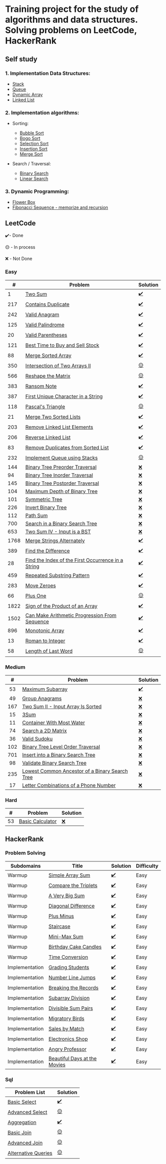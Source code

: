 # Training project for the study of algorithms and data structures. Solving problems on LeetCode, HackerRank #

## Self study ##

### 1. Implementation Data Structures: ###

- [Stack](src/com/company/custom/structures/Stack.java)
- [Queue](src/com/company/custom/structures/Queue.java)
- [Dynamic Array](src/com/company/custom/structures/DynamicArray.java)
- [Linked List](src/com/company/custom/structures/LinkedList.java)

### 2. Implementation algorithms: ###

- Sorting:
    - [Bubble Sort](src/com/company/custom/algorithms/sort/BubbleSort.java)
    - [Bogo Sort](src/com/company/custom/algorithms/sort/Bogosort.java)
    - [Selection Sort](src/com/company/custom/algorithms/sort/SelectionSort.java)
    - [Insertion Sort](src/com/company/custom/algorithms/sort/InsertionSort.java)
    - [Merge Sort](src/com/company/custom/algorithms/sort/MergeSort.java)
  
- Search / Traversal:
    - [Binary Search](src/com/company/custom/algorithms/search/BinarySearch.java)
    - [Linear Search](src/com/company/custom/algorithms/search/LinearSearch.java)


### 3. Dynamic Programming: ###

  - [Flower Box](src/com/company/custom/dynamicProgramming/FlowerBox.java)
  - [Fibonacci Sequence - memorize and recursion](src/com/company/custom/dynamicProgramming/FibonacciSequence.java)


## LeetCode ##

✔️- Done

🟡 - In process

❌ - Not Done

### Easy ###

| #    | Problem                                                                                                                         | Solution                                                                    |
|------|---------------------------------------------------------------------------------------------------------------------------------|-----------------------------------------------------------------------------|
| 1    | [Two Sum](https://leetcode.com/problems/two-sum/)                                                                               | [✔️](src/com/company/leetcode/easy/TwoSum.java)                             |
| 217  | [Contains Duplicate](https://leetcode.com/problems/contains-duplicate/)                                                         | [✔️](src/com/company/leetcode/easy/ContainsDuplicate.java)                  |
| 242  | [Valid Anagram](https://leetcode.com/problems/valid-anagram/)                                                                   | [✔️](src/com/company/leetcode/easy/ValidAnagram.java)                       |
| 125  | [Valid Palindrome](https://leetcode.com/problems/valid-palindrome/)                                                             | [✔️](src/com/company/leetcode/easy/ValidPalindrome.java)                    |
| 20   | [Valid Parentheses](https://leetcode.com/problems/valid-parentheses/)                                                           | [✔️](src/com/company/leetcode/easy/ValidParentheses.java)                   |
| 121  | [Best Time to Buy and Sell Stock](https://leetcode.com/problems/best-time-to-buy-and-sell-stock/)                               | [✔️](src/com/company/leetcode/easy/BestTimeToBuyAndSellStock.java)          |
| 88   | [Merge Sorted Array](https://leetcode.com/problems/merge-sorted-array/)                                                         | [✔️](src/com/company/leetcode/easy/MergeSortedArray.java)                   |
| 350  | [Intersection of Two Arrays II](https://leetcode.com/problems/valid-parentheses/)                                               | [🟡](src/com/company/leetcode/easy/IntersectionTwoArrays.java)              |
| 566  | [Reshape the Matrix](https://leetcode.com/problems/reshape-the-matrix/)                                                         | [🟡](src/com/company/leetcode/easy/ReshapeMatrix.java)                      |
| 383  | [Ransom Note](https://leetcode.com/problems/ransom-note/)                                                                       | [✔️](src/com/company/leetcode/easy/RansomNote.java)                         |
| 387  | [First Unique Character in a String](https://leetcode.com/problems/first-unique-character-in-a-string/)                         | [✔️](src/com/company/leetcode/easy/FirstUniqueCharInString.java)            |
| 118  | [Pascal's Triangle](https://leetcode.com/problems/pascals-triangle/)                                                            | [🟡](src/com/company/leetcode/easy/PascalTriangle.java)                     |
| 21   | [Merge Two Sorted Lists](https://leetcode.com/problems/merge-two-sorted-lists/)                                                 | [✔️](src/com/company/leetcode/easy/MergeTwoSortedLists.java)                |
| 203  | [Remove Linked List Elements](https://leetcode.com/problems/remove-linked-list-elements/)                                       | [✔️](src/com/company/leetcode/easy/RemoveLinkedListElements.java)           |
| 206  | [Reverse Linked List](https://leetcode.com/problems/reverse-linked-list/)                                                       | [✔️](src/com/company/leetcode/easy/ReverseLinkedList.java)                  |
| 83   | [Remove Duplicates from Sorted List](https://leetcode.com/problems/remove-duplicates-from-sorted-list/)                         | [✔️](src/com/company/leetcode/easy/RemoveDuplicatesSortedList.java)         |
| 232  | [Implement Queue using Stacks](https://leetcode.com/problems/implement-queue-using-stacks/)                                     | [🟡](src/com/company/leetcode/easy/QueueUsingStack.java)                    |
| 144  | [Binary Tree Preorder Traversal](https://leetcode.com/problems/binary-tree-preorder-traversal/)                                 | [❌](notDone)                                                                |
| 94   | [Binary Tree Inorder Traversal](https://leetcode.com/problems/binary-tree-inorder-traversal/)                                   | [❌](notDone)                                                                |
| 145  | [Binary Tree Postorder Traversal](https://leetcode.com/problems/binary-tree-postorder-traversal/)                               | [❌](notDone)                                                                |
| 104  | [Maximum Depth of Binary Tree](https://leetcode.com/problems/maximum-depth-of-binary-tree/)                                     | [❌](notDone)                                                                |
| 101  | [Symmetric Tree](https://leetcode.com/problems/symmetric-tree/)                                                                 | [❌](notDone)                                                                |
| 226  | [Invert Binary Tree](https://leetcode.com/problems/invert-binary-tree/)                                                         | [❌](notDone)                                                                |
| 112  | [Path Sum](https://leetcode.com/problems/path-sum/)                                                                             | [❌](notDone)                                                                |
| 700  | [Search in a Binary Search Tree](https://leetcode.com/problems/search-in-a-binary-search-tree/)                                 | [❌](notDone)                                                                |
| 653  | [Two Sum IV - Input is a BST](https://leetcode.com/problems/two-sum-iv-input-is-a-bst/)                                         | [❌](notDone)                                                                |
| 1768 | [Merge Strings Alternately](https://leetcode.com/problems/merge-strings-alternately/)                                           | [✔️](src/com/company/leetcode/easy/MergeStringsAlternately.java)            |
| 389  | [Find the Difference](https://leetcode.com/problems/find-the-difference/)                                                       | [✔️](src/com/company/leetcode/easy/FindDifference.java)                     |
| 28   | [Find the Index of the First Occurrence in a String](leetcode.com/problems/find-the-index-of-the-first-occurrence-in-a-string/) | [✔️](src/com/company/leetcode/easy/FindIndexOfFirstOccurrenceInString.java) |
| 459  | [Repeated Substring Pattern](https://leetcode.com/problems/repeated-substring-pattern/)                                         | [✔️](src/com/company/leetcode/easy/RepeatedSubstringPattern.java)           |
| 283  | [Move Zeroes](https://leetcode.com/problems/move-zeroes/)                                                                       | [✔️](src/com/company/leetcode/easy/MoveZeroes.java)                         |
| 66   | [Plus One](https://leetcode.com/problems/plus-one/)                                                                             | [🟡](src/com/company/leetcode/easy/PlusOne.java)                            |
| 1822 | [Sign of the Product of an Array](https://leetcode.com/problems/sign-of-the-product-of-an-array/)                               | [✔️](src/com/company/leetcode/easy/SignOfProductOfArray.java)               |
| 1502 | [Can Make Arithmetic Progression From Sequence](https://leetcode.com/problems/can-make-arithmetic-progression-from-sequence/)   | [✔️](src/com/company/leetcode/easy/ArithmeticProgressionFromSequence.java)  |
| 896  | [Monotonic Array](https://leetcode.com/problems/monotonic-array/)                                                               | [✔️](src/com/company/leetcode/easy/MonotonicArray.java)                     |
| 13   | [Roman to Integer](https://leetcode.com/problems/roman-to-integer/)                                                             | [✔️](src/com/company/leetcode/easy/RomanToInteger.java)                     |
| 58   | [Length of Last Word](https://leetcode.com/problems/length-of-last-word/)                                                       | [🟡](src/com/company/leetcode/easy/LengthOfLastWord.java)                   |

### Medium ###

|  #  | Problem                                                                                                                         | Solution                                                    |
|:---:|---------------------------------------------------------------------------------------------------------------------------------|-------------------------------------------------------------|
| 53  | [Maximum Subarray](https://leetcode.com/problems/maximum-subarray/)                                                             | [✔️](src/com/company/leetcode/medium/MaximumSubarray.java)  |
| 49  | [Group Anagrams](https://leetcode.com/problems/group-anagrams/)                                                                 | [❌]()                                                       |
| 167 | [Two Sum II - Input Array Is Sorted](https://leetcode.com/problems/two-sum-ii-input-array-is-sorted/)                           | [❌]()                                                       |
| 15  | [3Sum](https://leetcode.com/problems/3sum/)                                                                                     | [❌]()                                                       |
| 11  | [Container With Most Water](https://leetcode.com/problems/container-with-most-water/)                                           | [❌]()                                                       |
| 74  | [Search a 2D Matrix](https://leetcode.com/problems/search-a-2d-matrix/)                                                         | [❌]()                                                       |
| 36  | [Valid Sudoku](https://leetcode.com/problems/valid-sudoku/)                                                                     | [❌]()                                                       |
| 102 | [Binary Tree Level Order Traversal](https://leetcode.com/problems/binary-tree-level-order-traversal/)                           | [❌]()                                                       |
| 701 | [Insert into a Binary Search Tree](https://leetcode.com/problems/insert-into-a-binary-search-tree/)                             | [❌]()                                                       |
| 98  | [Validate Binary Search Tree](https://leetcode.com/problems/validate-binary-search-tree/)                                       | [❌]()                                                       |
| 235 | [Lowest Common Ancestor of a Binary Search Tree](https://leetcode.com/problems/lowest-common-ancestor-of-a-binary-search-tree/) | [❌]()                                                       |
| 17  | [Letter Combinations of a Phone Number](https://leetcode.com/problems/letter-combinations-of-a-phone-number/)                   | [❌]()                                                       |

### Hard ###

|  #  | Problem                                                                         | Solution |
|:---:|---------------------------------------------------------------------------------|----------|
| 53  | [Basic Calculator](https://leetcode.com/problems/basic-calculator/description/) | [❌]()    |



## HackerRank ##

### Problem Solving ###

| Subdomains     | Title                                                                                                                        | Solution                                                                                     | Difficulty |
|----------------|------------------------------------------------------------------------------------------------------------------------------|----------------------------------------------------------------------------------------------|------------|
| Warmup         | [Simple Array Sum](https://www.hackerrank.com/challenges/simple-array-sum/problem?isFullScreen=true)                         | [✔️](src/com/company/hackerrank/algorithm/warmup/SimpleArraySum.java)                        | Easy       |
| Warmup         | [Compare the Triplets](https://www.hackerrank.com/challenges/compare-the-triplets/problem?isFullScreen=true)                 | [✔️](src/com/company/hackerrank/algorithm/warmup/CompareTriplets.java)                       | Easy       |
| Warmup         | [A Very Big Sum](https://www.hackerrank.com/challenges/a-very-big-sum/problem?isFullScreen=true)                             | [✔️](src/com/company/hackerrank/algorithm/warmup/AVeryBigSum.java)                           | Easy       |
| Warmup         | [Diagonal Difference](https://www.hackerrank.com/challenges/diagonal-difference/problem?isFullScreen=true)                   | [✔️](src/com/company/hackerrank/algorithm/warmup/DiagonalDifference.java)                    | Easy       |
| Warmup         | [Plus Minus](https://www.hackerrank.com/challenges/plus-minus/problem?isFullScreen=true)                                     | [✔️](src/com/company/hackerrank/algorithm/warmup/PlusMinus.java)                             | Easy       |
| Warmup         | [Staircase](https://www.hackerrank.com/challenges/staircase/problem?isFullScreen=true)                                       | [✔️](src/com/company/hackerrank/algorithm/warmup/Staircase.java)                             | Easy       |
| Warmup         | [Mini-Max Sum](https://www.hackerrank.com/challenges/mini-max-sum/problem?isFullScreen=true)                                 | [✔️](src/com/company/hackerrank/algorithm/warmup/MiniMaxSum.java)                            | Easy       |
| Warmup         | [Birthday Cake Candles](https://www.hackerrank.com/challenges/birthday-cake-candles/problem?isFullScreen=true)               | [✔️](src/com/company/hackerrank/algorithm/warmup/BirthdayCakeCandles.java)                   | Easy       |
| Warmup         | [Time Conversion](https://www.hackerrank.com/challenges/time-conversion/problem?isFullScreen=true)                           | [✔️](src/com/company/hackerrank/algorithm/warmup/TimeConversion.java)                        | Easy       |
| Implementation | [Grading Students](https://www.hackerrank.com/challenges/grading/problem?isFullScreen=true)                                  | [✔️](src/com/company/hackerrank/algorithm/implementation/easy/GradingStudents.java)          | Easy       |
| Implementation | [Number Line Jumps](https://www.hackerrank.com/challenges/kangaroo/problem?isFullScreen=true)                                | [✔️](src/com/company/hackerrank/algorithm/implementation/easy/NumberLineJumps.java)          | Easy       |
| Implementation | [Breaking the Records](https://www.hackerrank.com/challenges/breaking-best-and-worst-records/problem?isFullScreen=true)      | [✔️](src/com/company/hackerrank/algorithm/implementation/easy/BreakingTheRecords.java)       | Easy       |
| Implementation | [Subarray Division](https://www.hackerrank.com/challenges/the-birthday-bar/problem?isFullScreen=true)                        | [✔️](src/com/company/hackerrank/algorithm/implementation/easy/SubarrayDivision.java)         | Easy       |
| Implementation | [Divisible Sum Pairs](https://www.hackerrank.com/challenges/divisible-sum-pairs/problem?isFullScreen=true)                   | [✔️](src/com/company/hackerrank/algorithm/implementation/easy/DivisibleSumPairs.java)        | Easy       |
| Implementation | [Migratory Birds](https://www.hackerrank.com/challenges/migratory-birds/problem?isFullScreen=true)                           | [✔️](src/com/company/hackerrank/algorithm/implementation/easy/MigratoryBirds.java)           | Easy       |
| Implementation | [Sales by Match](https://www.hackerrank.com/challenges/sock-merchant/problem?isFullScreen=true)                              | [✔️](src/com/company/hackerrank/algorithm/implementation/easy/SalesByMatch.java)             | Easy       |
| Implementation | [Electronics Shop](https://www.hackerrank.com/challenges/electronics-shop/problem?isFullScreen=true)                         | [✔️](src/com/company/hackerrank/algorithm/implementation/easy/ElectronicsShop.java)          | Easy       |
| Implementation | [Angry Professor](https://www.hackerrank.com/challenges/angry-professor/problem?isFullScreen=true)                           | [✔️](src/com/company/hackerrank/algorithm/implementation/easy/AngryProfessor.java)           | Easy       |
| Implementation | [Beautiful Days at the Movies](https://www.hackerrank.com/challenges/beautiful-days-at-the-movies/problem?isFullScreen=true) | [✔️](src/com/company/hackerrank/algorithm/implementation/easy/BeautifulDaysAtTheMovies.java) | Easy       |

### Sql ###

| Problem List                                                                                                    | Solution                                                     |
|-----------------------------------------------------------------------------------------------------------------|--------------------------------------------------------------|
| [Basic Select](https://www.hackerrank.com/domains/sql?filters%5Bsubdomains%5D%5B%5D=select)                     | [✔️](src/com/company/hackerrank/sql/basic-select.sql)        |
| [Advanced Select](https://www.hackerrank.com/domains/sql?filters%5Bsubdomains%5D%5B%5D=advanced-select)         | [🟡](src/com/company/hackerrank/sql/advanced-select.sql)     |
| [Aggregation](https://www.hackerrank.com/domains/sql?filters%5Bsubdomains%5D%5B%5D=aggregation)                 | [✔️](src/com/company/hackerrank/sql/aggregation.sql)         |
| [Basic Join](https://www.hackerrank.com/domains/sql?filters%5Bsubdomains%5D%5B%5D=join)                         | [🟡](src/com/company/hackerrank/sql/basic-join.sql)          |
| [Advanced Join](https://www.hackerrank.com/domains/sql?filters%5Bsubdomains%5D%5B%5D=advanced-join)             | [🟡](src/com/company/hackerrank/sql/advanced-join.sql)       |
| [Alternative Queries](https://www.hackerrank.com/domains/sql?filters%5Bsubdomains%5D%5B%5D=alternative-queries) | [🟡](src/com/company/hackerrank/sql/alternative-queries.sql) |



